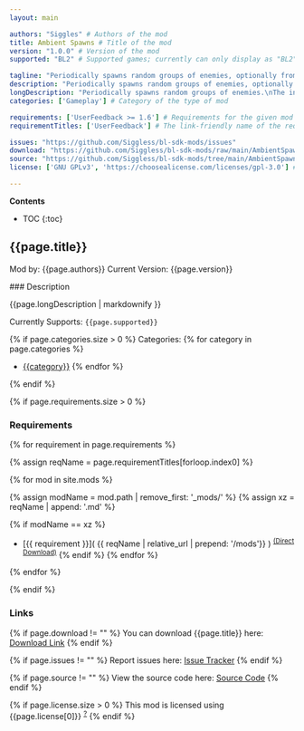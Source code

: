 ```yaml
---
layout: main

authors: "Siggles" # Authors of the mod
title: Ambient Spawns # Title of the mod
version: "1.0.0" # Version of the mod
supported: "BL2" # Supported games; currently can only display as "BL2", "BL2 + TPS", or "TPS"

tagline: "Periodically spawns random groups of enemies, optionally from other maps." # A short description of the mod itself.
description: "Periodically spawns random groups of enemies, optionally from other maps." # This is set in order to keep the SEO proper
longDescription: "Periodically spawns random groups of enemies.\nThe intention is to make the game more unpredictable.\n\nIt matches spawn points to enemies with spawn animations, so it doesn't look too janky.\nOptions for spawn frequency and distance to the player, and which enemies to use:\nDen		- Only spawns enemies that usually spawn from a chosen point.\nLevel	- Only spawns enemies loaded in the current level.\nDLC*	- May spawn any custom enemy groups from the current DLC (or base game).\nGame*	- May spawn any custom enemy groups from the entire game.\n*These options require all available enemies to be loaded upon reaching the start menu.\n*This causes some visual texture bugs, and possibly crashes." # Description of what the mod can do
categories: ['Gameplay'] # Category of the type of mod

requirements: ['UserFeedback >= 1.6'] # Requirements for the given mod
requirementTitles: ['UserFeedback'] # The link-friendly name of the requirements

issues: "https://github.com/Siggless/bl-sdk-mods/issues"
download: "https://github.com/Siggless/bl-sdk-mods/raw/main/AmbientSpawns/AmbientSpawns.zip"
source: "https://github.com/Siggless/bl-sdk-mods/tree/main/AmbientSpawns" # Link to source code
license: ['GNU GPLv3', 'https://choosealicense.com/licenses/gpl-3.0'] # License name, link about the license from https://choosealicense.com/

---
```

**Contents**
* TOC
{:toc}

## {{page.title}}

Mod by: {{page.authors}}
Current Version: {{page.version}}

<p></p>
### Description

{{page.longDescription | markdownify }}

Currently Supports: `{{page.supported}}`

{% if page.categories.size > 0 %}
Categories:
{% for category in page.categories %}
  * [{{category}}](/types/{{category}})
{% endfor %}
<p></p>
{% endif %}

{% if page.requirements.size > 0 %}
### Requirements

{% for requirement in page.requirements %}

{% assign reqName = page.requirementTitles[forloop.index0] %}

{% for mod in site.mods %}

{% assign modName = mod.path | remove_first: '_mods/' %}
{% assign xz = reqName | append: '.md' %}

{% if modName == xz %}
* [{{ requirement }}]( {{ reqName | relative_url | prepend: '/mods'}} ) <sup>[(Direct Download)]({{mod.download}})</sup>
{% endif %}
{% endfor %}

{% endfor %}
<p></p>
{% endif %}

### Links

{% if page.download != "" %}
You can download {{page.title}} here: [Download Link]({{page.download}})
{% endif %}

{% if page.issues != "" %}
Report issues here: [Issue Tracker]({{page.issues}})
{% endif %}

{% if page.source != "" %}
View the source code here: [Source Code]({{page.source}})
{% endif %}

{% if page.license.size > 0 %}
This mod is licensed using {{page.license[0]}} <sup>[?]({{page.license[1]}})</sup>
{% endif %}
